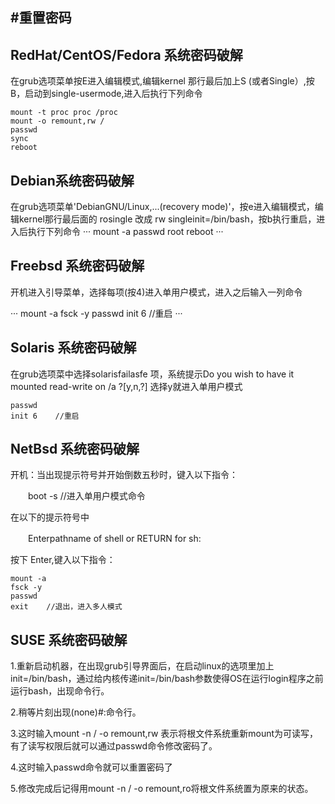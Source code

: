 #重置密码
--------

## RedHat/CentOS/Fedora 系统密码破解

在grub选项菜单按E进入编辑模式,编辑kernel 那行最后加上S (或者Single）,按B，启动到single-usermode,进入后执行下列命令
```
mount -t proc proc /proc
mount -o remount,rw /
passwd
sync
reboot
```

## Debian系统密码破解
在grub选项菜单'DebianGNU/Linux,...(recovery mode)'，按e进入编辑模式，编辑kernel那行最后面的 rosingle 改成 rw singleinit=/bin/bash，按b执行重启，进入后执行下列命令
···
mount -a
passwd  root
reboot
···

## Freebsd 系统密码破解

开机进入引导菜单，选择每项(按4)进入单用户模式，进入之后输入一列命令

···
mount   -a
fsck -y
passwd
init 6      //重启
···

## Solaris 系统密码破解

在grub选项菜中选择solarisfailasfe 项，系统提示Do you wish to have it mounted read-write on /a ?[y,n,?] 选择y就进入单用户模式

```
passwd
init 6    //重启
```

## NetBsd 系统密码破解

开机：当出现提示符号并开始倒数五秒时，键入以下指令：

　　boot -s    //进入单用户模式命令

在以下的提示符号中

　　Enterpathname of shell or RETURN for sh:

按下 Enter,键入以下指令：

```
mount -a
fsck -y
passwd
exit    //退出，进入多人模式
```

## SUSE 系统密码破解

1.重新启动机器，在出现grub引导界面后，在启动linux的选项里加上init=/bin/bash，通过给内核传递init=/bin/bash参数使得OS在运行login程序之前运行bash，出现命令行。

2.稍等片刻出现(none)#:命令行。

3.这时输入mount -n / -o remount,rw 表示将根文件系统重新mount为可读写，有了读写权限后就可以通过passwd命令修改密码了。

4.这时输入passwd命令就可以重置密码了

5.修改完成后记得用mount -n / -o remount,ro将根文件系统置为原来的状态。

